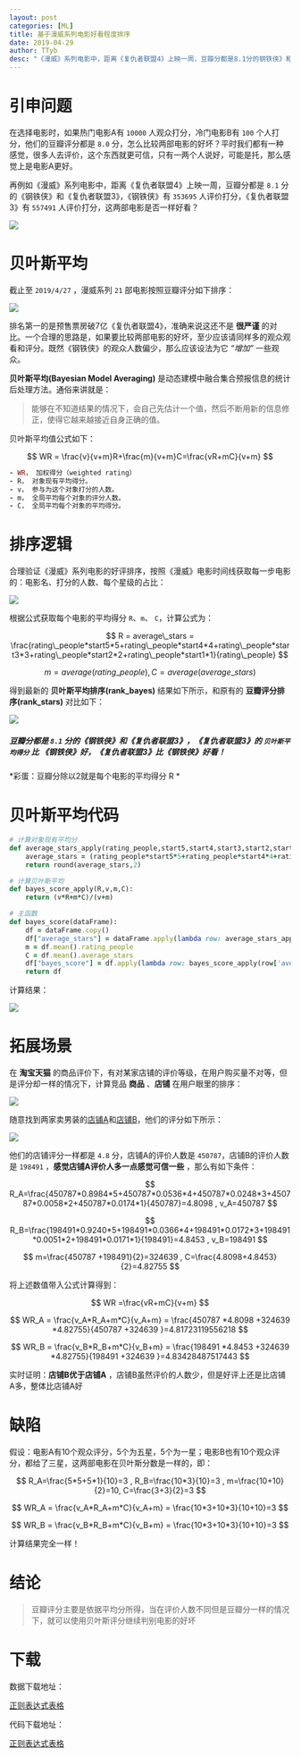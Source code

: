 ```yaml
---
layout: post
categories: [ML]
title: 基于漫威系列电影好看程度排序
date: 2019-04-29
author: TTyb
desc: "《漫威》系列电影中，距离《复仇者联盟4》上映一周，豆瓣分都是8.1分的钢铁侠》和《复仇者联盟3》，《钢铁侠》有353695人评价打分，《复仇者联盟3》有557491人评价打分，这两部电影是否一样好看？"
---
```


# 引申问题

在选择电影时，如果热门电影A有 `10000` 人观众打分，冷门电影B有 `100` 个人打分，他们的豆瓣评分都是 `8.0` 分，怎么比较两部电影的好坏？平时我们都有一种感觉，很多人去评价，这个东西就更可信，只有一两个人说好，可能是托，那么感觉上是电影A更好。

再例如《漫威》系列电影中，距离《复仇者联盟4》上映一周，豆瓣分都是 `8.1` 分的《钢铁侠》和《复仇者联盟3》，《钢铁侠》有 `353695` 人评价打分，《复仇者联盟3》有 `557491` 人评价打分，这两部电影是否一样好看？

<p style="text-align:center"><img src="/static/postimage/machinelearning/marvel/996148-20190428162934974-1935631817.png" class="img-responsive" style="display: block; margin-right: auto; margin-left: auto;"></p>

# 贝叶斯平均

截止至 `2019/4/27` ，漫威系列 `21` 部电影按照豆瓣评分如下排序：

<p style="text-align:center"><img src="/static/postimage/machinelearning/marvel/996148-20190428163633711-444835872.png" class="img-responsive" style="display: block; margin-right: auto; margin-left: auto;"></p>

排名第一的是预售票房破7亿《复仇者联盟4》，准确来说这还不是 **很严谨** 的对比。一个合理的思路是，如果要比较两部电影的好坏，至少应该请同样多的观众观看和评分。既然《钢铁侠》的观众人数偏少，那么应该设法为它 *“增加”* 一些观众。

**贝叶斯平均(Bayesian Model Averaging)** 是动态建模中融合集合预报信息的统计后处理方法。通俗来讲就是：

> 能够在不知道结果的情况下，会自己先估计一个值，然后不断用新的信息修正，使得它越来越接近自身正确的值。

贝叶斯平均值公式如下：

$$
WR = \frac{v}{v+m}R+\frac{m}{v+m}C=\frac{vR+mC}{v+m}
$$

~~~ruby
- WR， 加权得分（weighted rating）
- R， 对象现有平均得分。
- v， 参与为这个对象打分的人数。
- m， 全局平均每个对象的评分人数。
- C， 全局平均每个对象的平均得分。
~~~

# 排序逻辑

合理验证《漫威》系列电影的好评排序，按照《漫威》电影时间线获取每一步电影的：电影名、打分的人数、每个星级的占比：

<p style="text-align:center"><img src="/static/postimage/machinelearning/marvel/996148-20190428172732165-473290483.png" class="img-responsive" style="display: block; margin-right: auto; margin-left: auto;"></p>

根据公式获取每个电影的平均得分 `R`、`m`、 `C`，计算公式为：

$$
R = average\_stars = \frac{rating\_people*start5*5+rating\_people*start4*4+rating\_people*start3*3+rating\_people*start2*2+rating\_people*start1*1}{rating\_people}
$$

$$
m = average(rating\_people) , C = average(average\_stars)
$$

得到最新的 **贝叶斯平均排序(rank_bayes)** 结果如下所示，和原有的 **豆瓣评分排序(rank_stars)** 对比如下：

<p style="text-align:center"><img src="/static/postimage/machinelearning/marvel/996148-20190428174646059-1073038368.png" class="img-responsive" style="display: block; margin-right: auto; margin-left: auto;"></p>

##### 豆瓣分都是 `8.1` 分的《钢铁侠》和《复仇者联盟3》，《复仇者联盟3》的 `贝叶斯平均得分` 比 《钢铁侠》好，《复仇者联盟3》比《钢铁侠》好看！

*彩蛋：豆瓣分除以2就是每个电影的平均得分 R *

# 贝叶斯平均代码

~~~ruby
# 计算对象现有平均分
def average_stars_apply(rating_people,start5,start4,start3,start2,start1):
    average_stars = (rating_people*start5*5+rating_people*start4*4+rating_people*start3*3+rating_people*start2*2+rating_people*start1*1)/rating_people
    return round(average_stars,2)

# 计算贝叶斯平均
def bayes_score_apply(R,v,m,C):
    return (v*R+m*C)/(v+m)

# 主函数
def bayes_score(dataFrame):
    df = dataFrame.copy()
    df["average_stars"] = dataFrame.apply(lambda row: average_stars_apply(row['rating_people'], row['start5'],row['start4'], row['start3'],row['start2'],row['start1']), axis=1)
    m = df.mean().rating_people
    C = df.mean().average_stars
    df["bayes_score"] = df.apply(lambda row: bayes_score_apply(row['average_stars'], row['rating_people'], m, C), axis=1)
    return df
~~~

计算结果：

<p style="text-align:center"><img src="/static/postimage/machinelearning/marvel/996148-20190428185408877-714847225.png" class="img-responsive" style="display: block; margin-right: auto; margin-left: auto;"></p>

# 拓展场景

在 **淘宝天猫** 的商品评价下，有对某家店铺的评价等级，在用户购买量不对等，但是评分却一样的情况下，计算竞品 **商品** 、**店铺** 在用户眼里的排序：

<p style="text-align:center"><img src="/static/postimage/machinelearning/marvel/996148-20190429092556594-133348328.png" class="img-responsive" style="display: block; margin-right: auto; margin-left: auto;"></p>

随意找到两家卖男装的[店铺A](https://rate.taobao.com/user-rate-UvCv4vmQ0vFvYMWTT.htm?spm=a220o.1000855.1997427133.3.54c06e09ZwRsRY)和[店铺B](https://rate.taobao.com/user-rate-UMm80vCkYMFIL.htm?spm=a220o.1000855.1997427133.3.3ce8b9dfzr4hK2)，他们的评分如下所示：

<p style="text-align:center"><img src="/static/postimage/machinelearning/marvel/taobao.png" class="img-responsive" style="display: block; margin-right: auto; margin-left: auto;"></p>

他们的店铺评分一样都是 `4.8` 分，店铺A的评价人数是 `450787`，店铺B的评价人数是 `198491` ，**感觉店铺A评价人多一点感觉可信一些** ，那么有如下条件：

$$
R_A=\frac{450787*0.8984*5+450787*0.0536*4+450787*0.0248*3+450787*0.0058*2+450787*0.0174*1}{450787}=4.8098 , v_A=450787
$$

$$
R_B=\frac{198491*0.9240*5+198491*0.0366*4+198491*0.0172*3+198491*0.0051*2+198491*0.0171*1}{198491}=4.8453 , v_B=198491
$$

$$
m=\frac{450787 +198491}{2}=324639 , C=\frac{4.8098+4.8453}{2}=4.82755
$$

将上述数值带入公式计算得到：

$$
WR =\frac{vR+mC}{v+m}
$$

$$
WR_A = \frac{v_A*R_A+m*C}{v_A+m} = \frac{450787 *4.8098 +324639 *4.82755}{450787 +324639 }=4.81723119556218
$$

$$
WR_B = \frac{v_B*R_B+m*C}{v_B+m} = \frac{198491 *4.8453 +324639 *4.82755}{198491 +324639 }=4.83428487517443
$$

实时证明：**店铺B优于店铺A** ，店铺B虽然评价的人数少，但是好评上还是比店铺A多，整体比店铺A好

# 缺陷

假设：电影A有10个观众评分，5个为五星，5个为一星；电影B也有10个观众评分，都给了三星，这两部电影在贝叶斯分数是一样的，即：

$$
R_A=\frac{5*5+5*1}{10}=3 , R_B=\frac{10*3}{10}=3 , m=\frac{10+10}{2}=10, C=\frac{3+3}{2}=3
$$

$$
WR_A = \frac{v_A*R_A+m*C}{v_A+m} = \frac{10*3+10*3}{10+10}=3
$$

$$
WR_B = \frac{v_B*R_B+m*C}{v_B+m} = \frac{10*3+10*3}{10+10}=3
$$

计算结果完全一样！

# 结论

> 豆瓣评分主要是依据平均分所得，当在评价人数不同但是豆瓣分一样的情况下，就可以使用贝叶斯评分继续判别电影的好坏

# 下载

数据下载地址：

<a href="/static/postimage/machinelearning/marvel/Marvel.xlsx" target="_blank">正则表达式表格</a>

代码下载地址：

<a href="/static/postimage/machinelearning/marvel/marvel.py" target="_blank">正则表达式表格</a>